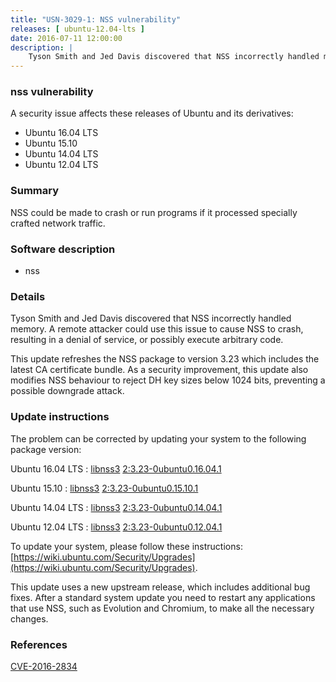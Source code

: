 ```yaml
---
title: "USN-3029-1: NSS vulnerability"
releases: [ ubuntu-12.04-lts ]
date: 2016-07-11 12:00:00
description: |
    Tyson Smith and Jed Davis discovered that NSS incorrectly handled memory. A remote attacker could use this issue to cause NSS to crash, resulting in a denial of service, or possibly execute arbitrary code.
--- 
```

 
### nss vulnerability

A security issue affects these releases of Ubuntu and its derivatives:

* Ubuntu 16.04 LTS
* Ubuntu 15.10
* Ubuntu 14.04 LTS
* Ubuntu 12.04 LTS

### Summary

NSS could be made to crash or run programs if it processed specially crafted network traffic.

### Software description

* nss 

### Details

Tyson Smith and Jed Davis discovered that NSS incorrectly handled memory. A remote attacker could use this issue to cause NSS to crash, resulting in a denial of service, or possibly execute arbitrary code.

This update refreshes the NSS package to version 3.23 which includes the latest CA certificate bundle. As a security improvement, this update also modifies NSS behaviour to reject DH key sizes below 1024 bits, preventing a possible downgrade attack. 

### Update instructions

The problem can be corrected by updating your system to the following package version:

Ubuntu 16.04 LTS
 : [libnss3](https://launchpad.net/ubuntu/+source/nss) <span> [2:3.23-0ubuntu0.16.04.1](https://launchpad.net/ubuntu/+source/nss/2:3.23-0ubuntu0.16.04.1) </span> 

Ubuntu 15.10
 : [libnss3](https://launchpad.net/ubuntu/+source/nss) <span> [2:3.23-0ubuntu0.15.10.1](https://launchpad.net/ubuntu/+source/nss/2:3.23-0ubuntu0.15.10.1) </span> 

Ubuntu 14.04 LTS
 : [libnss3](https://launchpad.net/ubuntu/+source/nss) <span> [2:3.23-0ubuntu0.14.04.1](https://launchpad.net/ubuntu/+source/nss/2:3.23-0ubuntu0.14.04.1) </span> 

Ubuntu 12.04 LTS
 : [libnss3](https://launchpad.net/ubuntu/+source/nss) <span> [2:3.23-0ubuntu0.12.04.1](https://launchpad.net/ubuntu/+source/nss/2:3.23-0ubuntu0.12.04.1) </span> 

To update your system, please follow these instructions: [https://wiki.ubuntu.com/Security/Upgrades](https://wiki.ubuntu.com/Security/Upgrades).

This update uses a new upstream release, which includes additional bug fixes. After a standard system update you need to restart any applications that use NSS, such as Evolution and Chromium, to make all the necessary changes. 

### References

 [CVE-2016-2834](http://people.ubuntu.com/~ubuntu-security/cve/CVE-2016-2834)
 
